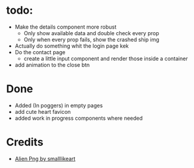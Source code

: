 # todo:
- Make the details component more robust
  - Only show available data and double check every prop
  - Only when every prop fails, show the crashed ship img
- Actually do something whit the login page kek
- Do the contact page
  - create a little input component and render those inside a container 
- add animation to the close btn

# Done
- Added (In poggers) in empty pages
- add cute heart favicon
- added work in progress components where needed

# Credits
- [Alien Png by smalllikeart](https://www.flaticon.com/authors/smalllikeart)